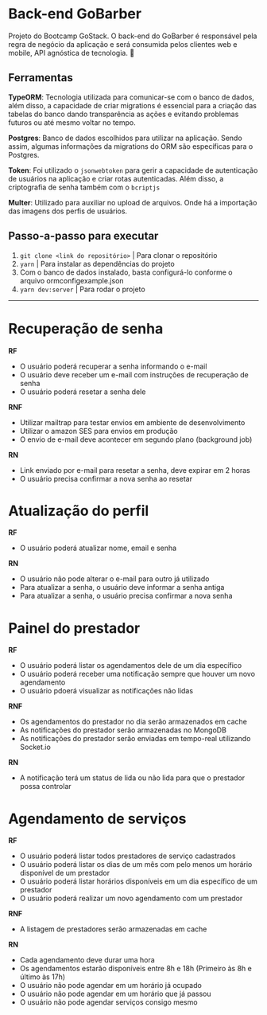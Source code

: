 # Back-end GoBarber

Projeto do Bootcamp GoStack. O back-end do GoBarber é responsável pela regra de negócio da aplicação e será consumida pelos clientes web e mobile, API agnóstica de tecnologia. 🧔

## Ferramentas

**TypeORM**: Tecnologia utilizada para comunicar-se com o banco de dados, além disso, a capacidade de criar migrations é essencial para a criação das tabelas do banco dando transparência as ações e evitando problemas futuros ou até mesmo voltar no tempo.

**Postgres**: Banco de dados escolhidos para utilizar na aplicação. Sendo assim, algumas informações da migrations do ORM são específicas para o Postgres.

**Token**: Foi utilizado o `jsonwebtoken` para gerir a capacidade de autenticação de usuários na aplicação e criar rotas autenticadas. Além disso, a criptografia de senha também com o `bcriptjs`

**Multer**: Utilizado para auxiliar no upload de arquivos. Onde há a importação das imagens dos perfis de usuários.

## Passo-a-passo para executar

1. `git clone <link do repositório>` | Para clonar o repositório
2. `yarn` | Para instalar as dependências do projeto
3. Com o banco de dados instalado, basta configurá-lo conforme o arquivo ormconfigexample.json
4. `yarn dev:server` | Para rodar o projeto


--------------------------------------------

# Recuperação de senha

**RF**

- O usuário poderá recuperar a senha informando o e-mail
- O usuário deve receber um e-mail com instruções de recuperação de senha
- O usuário poderá resetar a senha dele

**RNF**

- Utilizar mailtrap para testar envios em ambiente de desenvolvimento
- Utilizar o amazon SES para envios em produção
- O envio de e-mail deve acontecer em segundo plano (background job)

**RN**

- Link enviado por e-mail para resetar a senha, deve expirar em 2 horas
- O usuário precisa confirmar a nova senha ao resetar

# Atualização do perfil

**RF**

- O usuário poderá atualizar nome, email e senha

**RN**

- O usuário não pode alterar o e-mail para outro já utilizado
- Para atualizar a senha, o usuário deve informar a senha antiga
- Para atualizar a senha, o usuário precisa confirmar a nova senha

# Painel do prestador

**RF**

- O usuário poderá listar os agendamentos dele de um dia específico
- O usuário poderá receber uma notificação sempre que houver um novo agendamento
- O usuário pdoerá visualizar as notificações não lidas

**RNF**

- Os agendamentos do prestador no dia serão armazenados em cache
- As notificações do prestador serão armazenadas no MongoDB
- As notificações do prestador serão enviadas em tempo-real utilizando Socket.io

**RN**

- A notificação terá um status de lida ou não lida para que o prestador possa controlar

# Agendamento de serviços

**RF**

- O usuário poderá listar todos prestadores de serviço cadastrados
- O usuário poderá listar os dias de um mês com pelo menos um horário disponível de um prestador
- O usuário poderá listar horários disponíveis em um dia específico de um prestador
- O usuário poderá realizar um novo agendamento com um prestador

**RNF**

- A listagem de prestadores serão armazenadas em cache

**RN**

- Cada agendamento deve durar uma hora
- Os agendamentos estarão disponíveis entre 8h e 18h (Primeiro às 8h e último às 17h)
- O usuário não pode agendar em um horário já ocupado
- O usuário não pode agendar em um horário que já passou
- O usuário não pode agendar serviços consigo mesmo
